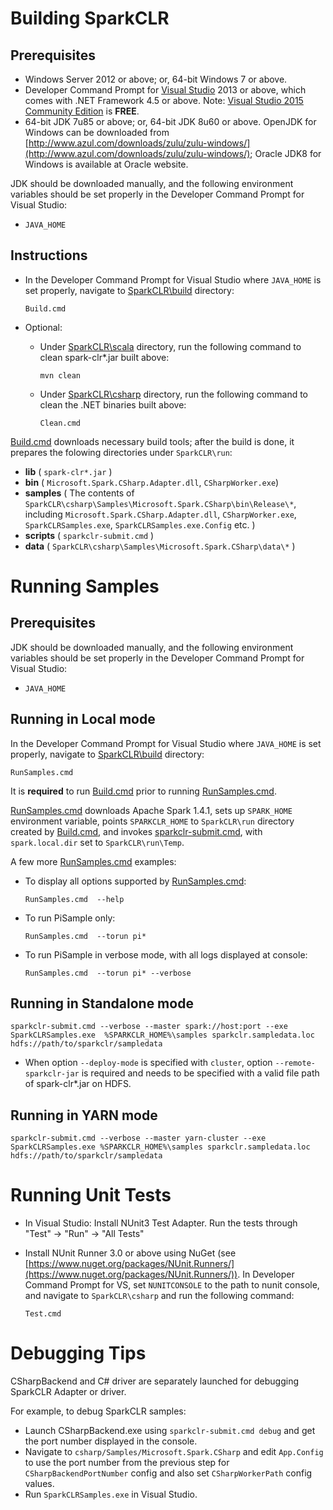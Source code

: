 # Building SparkCLR

## Prerequisites

* Windows Server 2012 or above; or, 64-bit Windows 7 or above.
* Developer Command Prompt for [Visual Studio](https://www.visualstudio.com/) 2013 or above, which comes with .NET Framework 4.5 or above. Note: [Visual Studio 2015 Community Edition](https://www.visualstudio.com/en-us/products/visual-studio-community-vs.aspx) is **FREE**.
* 64-bit JDK 7u85 or above; or, 64-bit JDK 8u60 or above. OpenJDK for Windows can be downloaded from [http://www.azul.com/downloads/zulu/zulu-windows/](http://www.azul.com/downloads/zulu/zulu-windows/); Oracle JDK8 for Windows is available at Oracle website.

JDK should be downloaded manually, and the following environment variables should be set properly in the Developer Command Prompt for Visual Studio:

* `JAVA_HOME`


## Instructions

* In the Developer Command Prompt for Visual Studio where `JAVA_HOME` is set properly, navigate to [SparkCLR\build](../build/) directory: 

	```  
	Build.cmd  
	```

* Optional: 
	- Under [SparkCLR\scala](../scala) directory, run the following command to clean spark-clr*.jar built above: 

		```  
		mvn clean
		```  

 	- Under [SparkCLR\csharp](../csharp) directory, run the following command to clean the .NET binaries built above:

		```  
		Clean.cmd  
		```  
		
[Build.cmd](../build/Build.cmd) downloads necessary build tools; after the build is done, it prepares the folowing directories under `SparkCLR\run`:

  * **lib** ( `spark-clr*.jar` )  
  * **bin** ( `Microsoft.Spark.CSharp.Adapter.dll`, `CSharpWorker.exe`)  
  * **samples** ( The contents of `SparkCLR\csharp\Samples\Microsoft.Spark.CSharp\bin\Release\*`, including `Microsoft.Spark.CSharp.Adapter.dll`, `CSharpWorker.exe`, `SparkCLRSamples.exe`, `SparkCLRSamples.exe.Config` etc. ) 
  * **scripts** ( `sparkclr-submit.cmd` )  
  * **data** ( `SparkCLR\csharp\Samples\Microsoft.Spark.CSharp\data\*` )    

# Running Samples

## Prerequisites

JDK should be downloaded manually, and the following environment variables should be set properly in the Developer Command Prompt for Visual Studio:

* `JAVA_HOME`

## Running in Local mode

In the Developer Command Prompt for Visual Studio where `JAVA_HOME` is set properly, navigate to [SparkCLR\build](../build/) directory:

```  
RunSamples.cmd  
```

It is **required** to run [Build.cmd](../build/Build.cmd) prior to running [RunSamples.cmd](../build/RunSamples.cmd).

[RunSamples.cmd](../build/RunSamples.cmd) downloads Apache Spark 1.4.1, sets up `SPARK_HOME` environment variable, points `SPARKCLR_HOME` to `SparkCLR\run` directory created by [Build.cmd](../build/Build.cmd), and invokes [sparkclr-submit.cmd](../scripts/sparkclr-submit.cmd), with `spark.local.dir` set to `SparkCLR\run\Temp`.

A few more [RunSamples.cmd](../build/RunSamples.cmd) examples:
- To display all options supported by [RunSamples.cmd](../build/RunSamples.cmd): 

    ```  
    RunSamples.cmd  --help
    ```

- To run PiSample only:

    ```  
    RunSamples.cmd  --torun pi*
    ```

- To run PiSample in verbose mode, with all logs displayed at console:

    ```  
    RunSamples.cmd  --torun pi* --verbose
    ```

## Running in Standalone mode

```
sparkclr-submit.cmd --verbose --master spark://host:port --exe SparkCLRSamples.exe  %SPARKCLR_HOME%\samples sparkclr.sampledata.loc hdfs://path/to/sparkclr/sampledata
```
- When option `--deploy-mode` is specified with `cluster`, option `--remote-sparkclr-jar` is required and needs to be specified with a valid file path of spark-clr*.jar on HDFS.

## Running in YARN mode

```
sparkclr-submit.cmd --verbose --master yarn-cluster --exe SparkCLRSamples.exe %SPARKCLR_HOME%\samples sparkclr.sampledata.loc hdfs://path/to/sparkclr/sampledata
```

# Running Unit Tests

* In Visual Studio: Install NUnit3 Test Adapter. Run the tests through "Test" -> "Run" -> "All Tests"

* Install NUnit Runner 3.0 or above using NuGet (see [https://www.nuget.org/packages/NUnit.Runners/](https://www.nuget.org/packages/NUnit.Runners/)). In Developer Command Prompt for VS, set `NUNITCONSOLE` to the path to nunit console, and navigate to `SparkCLR\csharp` and run the following command: 
    ```
    Test.cmd
    ```

# Debugging Tips

CSharpBackend and C# driver are separately launched for debugging SparkCLR Adapter or driver.

For example, to debug SparkCLR samples:

* Launch CSharpBackend.exe using `sparkclr-submit.cmd debug` and get the port number displayed in the console.  
* Navigate to `csharp/Samples/Microsoft.Spark.CSharp` and edit `App.Config` to use the port number from the previous step for `CSharpBackendPortNumber` config and also set `CSharpWorkerPath` config values.  
* Run `SparkCLRSamples.exe` in Visual Studio.
